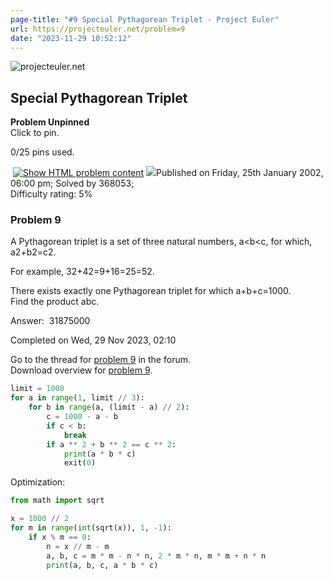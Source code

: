 ```yaml
---
page-title: "#9 Special Pythagorean Triplet - Project Euler"
url: https://projecteuler.net/problem=9
date: "2023-11-29 10:52:12"
---
```

![projecteuler.net](https://projecteuler.net/images/clipart/print_page_logo.png)

## Special Pythagorean Triplet

**Problem Unpinned**  
Click to pin.

0/25 pins used.

 [![](https://projecteuler.net/images/icons/file_html.png "Show HTML problem content")](https://projecteuler.net/minimal=9) ![](https://projecteuler.net/images/icons/info.png)Published on Friday, 25th January 2002, 06:00 pm; Solved by 368053;  
Difficulty rating: 5%

### Problem 9

A Pythagorean triplet is a set of three natural numbers, a<b<c, for which, a2+b2\=c2.

For example, 32+42\=9+16\=25\=52.

There exists exactly one Pythagorean triplet for which a+b+c\=1000.  
Find the product abc.

  

Answer:  31875000

Completed on Wed, 29 Nov 2023, 02:10

Go to the thread for [problem 9](https://projecteuler.net/thread=9) in the forum.  
Download overview for [problem 9](https://projecteuler.net/overview=0009).

```python
limit = 1000
for a in range(1, limit // 3):
    for b in range(a, (limit - a) // 2):
        c = 1000 - a - b
        if c < b:
            break
        if a ** 2 + b ** 2 == c ** 2:
            print(a * b * c)
            exit(0)
```

Optimization:
```python
from math import sqrt

x = 1000 // 2
for m in range(int(sqrt(x)), 1, -1):
    if x % m == 0:
        n = x // m - m
        a, b, c = m * m - n * n, 2 * m * n, m * m + n * n
        print(a, b, c, a * b * c)
```
